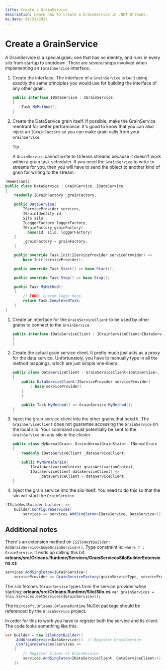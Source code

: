 ```yaml
---
title: Create a GrainService
description: Learn how to create a GrainService in .NET Orleans.
ms.date: 01/31/2022
---
```


# Create a GrainService

A GrainService is a special grain; one that has no identity, and runs in every silo from startup to shutdown. There are several steps involved when implementing an `IGrainService` interface.

1. Create the interface. The interface of a `GrainService` is built using exactly the same principles you would use for building the interface of any other grain.

    ```csharp
    public interface IDataService : IGrainService
    {
        Task MyMethod();
    }
    ```

1. Create the DataService grain itself. If possible, make the GrainService reentrant for better performance. It's good to know that you can also inject an `IGrainFactory` so you can make grain calls from your `GrainService`.

    > [!TIP]
    > A `GrainService` cannot write to Orleans streams because it doesn't work within a grain task scheduler. If you need the `GrainService` to write to streams for you, then you will have to send the object to another kind of grain for writing to the stream.

```csharp
[Reentrant]
public class DataService : GrainService, IDataService
{
    readonly IGrainFactory _grainFactory;

    public DataService(
        IServiceProvider services,
        IGrainIdentity id,
        Silo silo,
        ILoggerFactory loggerFactory,
        IGrainFactory grainFactory)
        : base(id, silo, loggerFactory)
    {
        _grainFactory = grainFactory;
    }

    public override Task Init(IServiceProvider serviceProvider) =>
        base.Init(serviceProvider);

    public override Task Start() => base.Start();

    public override Task Stop() => base.Stop();

    public Task MyMethod()
    {
        // TODO: custom logic here.
        return Task.CompletedTask;
    }
}
```

1. Create an interface for the `GrainServiceClient` to be used by other grains to connect to the `GrainService`.

    ```csharp
    public interface IDataServiceClient : IGrainServiceClient<IDataService>, IDataService
    {
    }
    ```

1. Create the actual grain service client. It pretty much just acts as a proxy for the data service. Unfortunately, you have to manually type in all the method mappings, which are just simple one-liners.

    ```csharp
    public class DataServiceClient : GrainServiceClient<IDataService>, IDataServiceClient
    {
        public DataServiceClient(IServiceProvider serviceProvider)
            : base(serviceProvider)
        {
        }

        public Task MyMethod() => GrainService.MyMethod();
    }
    ```

1. Inject the grain service client into the other grains that need it. The `GrainServiceClient` does not guarantee accessing the `GrainService` on the local silo. Your command could potentially be sent to the `GrainService` on any silo in the cluster.

    ```csharp
    public class MyNormalGrain: Grain<NormalGrainState>, INormalGrain
    {
        readonly IDataServiceClient _dataServiceClient;
    
        public MyNormalGrain(
            IGrainActivationContext grainActivationContext,
            IDataServiceClient dataServiceClient) =>
                _dataServiceClient = dataServiceClient;
    }
    ```

1. Inject the grain service into the silo itself. You need to do this so that the silo will start the `GrainService`.

```csharp
(ISiloHostBuilder builder) =>
    builder.ConfigureServices(
        services => services.AddSingleton<IDataService, DataService>());
```

## Additional notes

There's an extension method on `ISiloHostBuilder: AddGrainService<SomeGrainService>()`. Type constraint is: `where T : GrainService`. It ends up calling this bit: **orleans/src/Orleans.Runtime/Services/GrainServicesSiloBuilderExtensions.cs**

```csharp
services.AddSingleton<IGrainService>(
    serviceProvider => GrainServiceFactory(grainServiceType, serviceProvider));
```

The silo fetches `IGrainService` types from the service provider when starting: **orleans/src/Orleans.Runtime/Silo/Silo.cs**
 `var grainServices = this.Services.GetServices<IGrainService>();`

The `Microsoft.Orleans.OrleansRuntime` NuGet package should be referenced by the `GrainService` project.

In order for this to work you have to register both the service and its client. The code looks something like this:

```csharp
var builder = new SiloHostBuilder()
    .AddGrainService<DataService>()  // Register GrainService
    .ConfigureServices(services =>
    {
        // Register Client of GrainService
        services.AddSingleton<IDataServiceClient, DataServiceClient>(); 
    })
 ```
